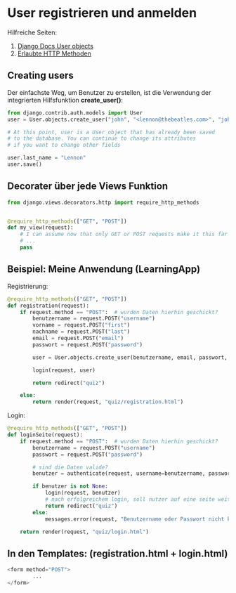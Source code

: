 # User registrieren und anmelden

Hilfreiche Seiten:

1. [Django Docs User objects](https://docs.djangoproject.com/en/5.0/topics/auth/default/#topics-auth-creating-users)
1. [Erlaubte HTTP Methoden](https://docs.djangoproject.com/en/5.0/topics/http/decorators/#allowed-http-methods)

## Creating users

Der einfachste Weg, um Benutzer zu erstellen, ist die Verwendung der integrierten Hilfsfunktion __create_user()__:

```python
from django.contrib.auth.models import User
user = User.objects.create_user("john", "<lennon@thebeatles.com>", "johnpassword")

# At this point, user is a User object that has already been saved
# to the database. You can continue to change its attributes
# if you want to change other fields

user.last_name = "Lennon"
user.save()
```

## Decorater über jede Views Funktion

```python
from django.views.decorators.http import require_http_methods


@require_http_methods(["GET", "POST"])
def my_view(request):
    # I can assume now that only GET or POST requests make it this far
    # ...
    pass
```

## Beispiel: Meine Anwendung (LearningApp)

Registrierung:

```python
@require_http_methods(["GET", "POST"])
def registration(request):
    if request.method == "POST":  # wurden Daten hierhin geschickt?
        benutzername = request.POST("username")
        vorname = request.POST("first")
        nachname = request.POST("last")
        email = request.POST("email")
        passwort = request.POST("password")

        user = User.objects.create_user(benutzername, email, passwort, first_name=vorname, last_name=nachname)

        login(request, user)

        return redirect("quiz")

    else:
        return render(request, "quiz/registration.html")
```

Login:

```python
@require_http_methods(["GET", "POST"])
def loginSeite(request):
    if request.method == "POST":  # wurden Daten hierhin geschickt?
        benutzername = request.POST("username")
        passwort = request.POST("password")

        # sind die Daten valide?
        benutzer = authenticate(request, username=benutzername, password=passwort)

        if benutzer is not None:
            login(request, benutzer)
            # nach erfolgreichem login, soll nutzer auf eine seite weitergeleitet werden: from django.shortcuts import redirect
            return redirect("quiz")
        else:
            messages.error(request, "Benutzername oder Passwort nicht korrekt.")

    return render(request, "quiz/login.html")
```

## In den Templates: (registration.html + login.html)

```python
<form method="POST">
        ...
</form>
```
